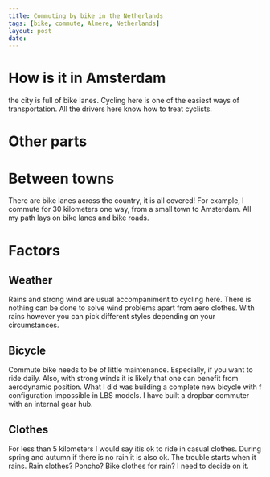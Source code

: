 ```yaml
---
title: Commuting by bike in the Netherlands
tags: [bike, commute, Almere, Netherlands]
layout: post
date:
---
```

# How is it in Amsterdam
the city is full of bike lanes. Cycling here is one of the easiest ways of transportation. All the drivers here know how to treat cyclists.
# Other parts

# Between towns
There are bike lanes across the country, it is all covered! For example, I commute for 30 kilometers one way, from a small town to Amsterdam. All my path lays on bike lanes and bike roads.

# Factors
## Weather
Rains and strong wind are usual accompaniment to cycling here. There is nothing can be done to solve wind problems apart from aero clothes.
With rains however you can pick different styles depending on your circumstances.

## Bicycle
Commute bike needs to be of little maintenance.
Especially, if you want to ride daily.
Also, with strong winds it is likely that one can benefit from aerodynamic position.
What I did was building a complete new bicycle with f configuration impossible in LBS models. 
I have built a dropbar commuter with an internal gear hub. 
## Clothes
For less than 5 kilometers I would say itis ok to ride in casual clothes. 
During spring and autumn if there is no rain it is also ok. The trouble starts when it rains.
Rain clothes? Poncho? Bike clothes for rain?
I need to decide on it.